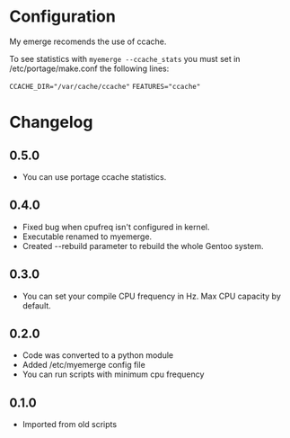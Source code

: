 # Configuration

My emerge recomends the use of ccache.

To see statistics with `myemerge --ccache_stats` you must set in /etc/portage/make.conf the following lines:

`CCACHE_DIR="/var/cache/ccache"`
`FEATURES="ccache"`


# Changelog

## 0.5.0
- You can use portage ccache statistics.

## 0.4.0
- Fixed bug when cpufreq isn't configured in kernel.
- Executable renamed to myemerge.
- Created --rebuild parameter to rebuild the whole Gentoo system.

## 0.3.0
- You can set your compile CPU frequency in Hz. Max CPU capacity by default.

## 0.2.0
- Code was converted to a python module
- Added /etc/myemerge config file
- You can run scripts with minimum cpu frequency

## 0.1.0
- Imported from old scripts